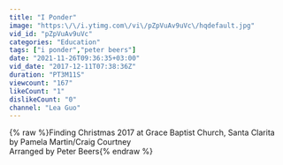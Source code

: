 ```yaml
---
title: "I Ponder"
image: "https:\/\/i.ytimg.com\/vi\/pZpVuAv9uVc\/hqdefault.jpg"
vid_id: "pZpVuAv9uVc"
categories: "Education"
tags: ["i ponder","peter beers"]
date: "2021-11-26T09:36:35+03:00"
vid_date: "2017-12-11T07:38:36Z"
duration: "PT3M11S"
viewcount: "167"
likeCount: "1"
dislikeCount: "0"
channel: "Lea Guo"
---
```

{% raw %}Finding Christmas 2017 at Grace Baptist Church, Santa Clarita<br />by Pamela Martin/Craig Courtney<br />Arranged by Peter Beers{% endraw %}
